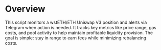 # Overview
This script monitors a wstETH/ETH Uniswap V3 position and alerts via Telegram when action is needed. It tracks key metrics like price range, gas costs, and pool activity to help maintain profitable liquidity provision. The goal is simple: stay in range to earn fees while minimizing rebalancing costs.